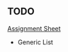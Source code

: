 ## TODO

[Assignment Sheet](https://net.cs.uni-bonn.de/fileadmin/user_upload/ploegers/Uebungsblatt-02-WS1819.pdf)

- Generic List
